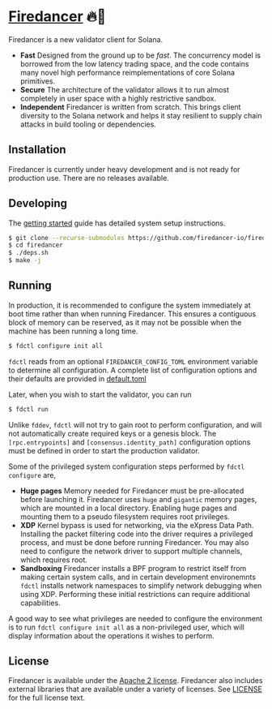 # [Firedancer](https://jumpcrypto.com/firedancer/) 🔥💃

Firedancer is a new validator client for Solana.

* **Fast** Designed from the ground up to be *fast*. The concurrency
model is borrowed from the low latency trading space, and the code
contains many novel high performance reimplementations of core Solana
primitives.
* **Secure** The architecture of the validator allows it to run almost
completely in user space with a highly restrictive sandbox.
* **Independent** Firedancer is written from scratch. This brings client
diversity to the Solana network and helps it stay resilient to supply
chain attacks in build tooling or dependencies.

## Installation

Firedancer is currently under heavy development and is not ready for
production use. There are no releases available.

## Developing

The [getting started](doc/getting-started.md) guide has detailed system
setup instructions.

```bash
$ git clone --recurse-submodules https://github.com/firedancer-io/firedancer.git
$ cd firedancer
$ ./deps.sh
$ make -j
```

## Running

In production, it is recommended to configure the system immediately at
boot time rather than when running Firedancer. This ensures a contiguous
block of memory can be reserved, as it may not be possible when the
machine has been running a long time.

```bash
$ fdctl configure init all
```

`fdctl` reads from an optional `FIREDANCER_CONFIG_TOML` environment
variable to determine all configuration. A complete list of
configuration options and their defaults are provided in
[default.toml](src/app/fdctl/config/default.toml)

Later, when you wish to start the validator, you can run

```bash
$ fdctl run
```

Unlike `fddev`, `fdctl` will not try to gain root to perform
configuration, and will not automatically create required keys or a
genesis block. The `[rpc.entrypoints]` and `[consensus.identity_path]`
configuration options must be defined in order to start the production
validator.

Some of the privileged system configuration steps performed by `fdctl
configure` are,

* **Huge pages** Memory needed for Firedancer must be pre-allocated
before launching it. Firedancer uses `huge` and `gigantic` memory pages,
which are mounted in a local directory. Enabling huge pages and mounting
them to a pseudo filesystem requires root privileges.
* **XDP** Kernel bypass is used for networking, via the eXpress Data
Path. Installing the packet filtering code into the driver requires a
privileged process, and must be done before running Firedancer. You may
also need to configure the network driver to support multiple channels,
which requires root.
* **Sandboxing** Firedancer installs a BPF program to restrict itself
from making certain system calls, and in certain development
environemnts `fdctl` installs network namespaces to simplify network
debugging when using XDP. Performing these initial restrictions can
require additional capabilities.

A good way to see what privileges are needed to configure the
environment is to run `fdctl configure init all` as a non-privileged
user, which will display information about the operations it wishes to
perform.

## License
Firedancer is available under the [Apache 2
license](https://www.apache.org/licenses/LICENSE-2.0). Firedancer also
includes external libraries that are available under a variety of
licenses. See [LICENSE](LICENSE) for the full license text.
